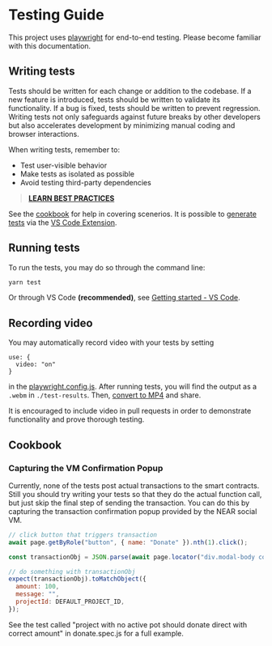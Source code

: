 # Testing Guide

This project uses [playwright](https://playwright.dev/) for end-to-end testing. Please become familiar with this documentation.

## Writing tests

Tests should be written for each change or addition to the codebase.
If a new feature is introduced, tests should be written to validate its functionality. If a bug is fixed, tests should be written to prevent regression. Writing tests not only safeguards against future breaks by other developers but also accelerates development by minimizing manual coding and browser interactions.

When writing tests, remember to:

- Test user-visible behavior
- Make tests as isolated as possible
- Avoid testing third-party dependencies

> **[LEARN BEST PRACTICES](https://playwright.dev/docs/best-practices)**

See the [cookbook](#cookbook) for help in covering scenerios. It is possible to [generate tests](https://playwright.dev/docs/codegen) via the [VS Code Extension](https://marketplace.visualstudio.com/items?itemName=ms-playwright.playwright).

## Running tests

To run the tests, you may do so through the command line:

```cmd
yarn test
```

Or through VS Code **(recommended)**, see [Getting started - VS Code](https://playwright.dev/docs/getting-started-vscode).

## Recording video

You may automatically record video with your tests by setting

```
use: {
  video: "on"
}
```

in the [playwright.config.js](../playwright.config.js). After running tests, you will find the output as a `.webm` in `./test-results`. Then, [convert to MP4](https://video.online-convert.com/convert/webm-to-mp4) and share.

It is encouraged to include video in pull requests in order to demonstrate functionality and prove thorough testing.

## Cookbook

### Capturing the VM Confirmation Popup

Currently, none of the tests post actual transactions to the smart contracts. Still you should try writing your tests so that they do the actual function call, but just skip the final step of sending the transaction. You can do this by capturing the transaction confirmation popup provided by the NEAR social VM.

```javascript
// click button that triggers transaction
await page.getByRole("button", { name: "Donate" }).nth(1).click();

const transactionObj = JSON.parse(await page.locator("div.modal-body code").innerText());

// do something with transactionObj
expect(transactionObj).toMatchObject({
  amount: 100,
  message: "",
  projectId: DEFAULT_PROJECT_ID,
});
```

See the test called "project with no active pot should donate direct with correct amount" in donate.spec.js for a full example.
